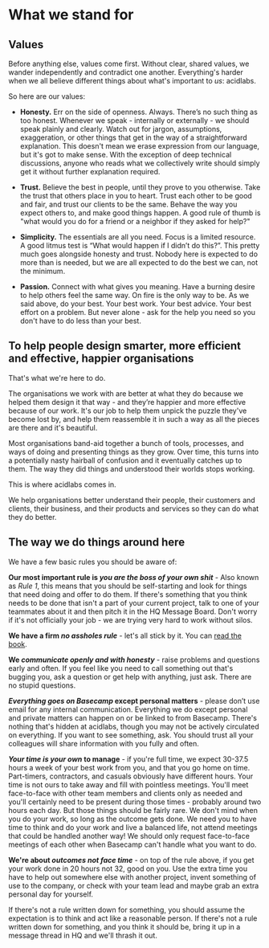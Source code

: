 # What we stand for
## Values
Before anything else, values come first. Without clear, shared values, we wander independently and contradict one another. Everything's harder when we all believe different things about what's important to _us_: acidlabs.

So here are our values:

* __Honesty.__ Err on the side of openness. Always. There’s no such thing as too honest. Whenever we speak - internally or externally - we should speak plainly and clearly. Watch out for jargon, assumptions, exaggeration, or other things that get in the way of a straightforward explanation. This doesn't mean we erase expression from our language, but it's got to make sense. With the exception of deep technical discussions, anyone who reads what we collectively write should simply get it without further explanation required.

* __Trust.__ Believe the best in people, until they prove to you otherwise. Take the trust that others place in you to heart. Trust each other to be good and fair, and trust our clients to be the same. Behave the way you expect others to, and make good things happen. A good rule of thumb is "what would you do for a friend or a neighbor if they asked for help?"

* __Simplicity.__ The essentials are all you need. Focus is a limited resource. A good litmus test is “What would happen if I didn’t do this?”. This pretty much goes alongside honesty and trust. Nobody here is expected to do more than is needed, but we are all expected to do the best we can, not the minimum.

* __Passion.__ Connect with what gives you meaning. Have a burning desire to help others feel the same way. On fire is the only way to be. As we said above, do your best. Your best work. Your best advice. Your best effort on a problem. But never alone - ask for the help you need so you don't have to do less than your best.

## To help people design smarter, more efficient and effective, happier organisations
That's what we're here to do.

The organisations we work with are better at what they do because we helped them design it that way - and they’re happier and more effective because of our work. It's our job to help them unpick the puzzle they've become lost by, and help them reassemble it in such a way as all the pieces are there and it's beautiful.

Most organisations band-aid together a bunch of tools, processes, and ways of doing and presenting things as they grow. Over time, this turns into a potentially nasty hairball of confusion and it eventually catches up to them. The way they did things and understood their worlds stops working.

This is where acidlabs comes in.

We help organisations better understand their people, their customers and clients, their business, and their products and services so they can do what they do better.

## The way we do things around here

We have a few basic rules you should be aware of:

__Our most important rule is *you are the boss of your own shit*__ - Also known as _Rule 1_, this means that you should be self-starting and look for things that need doing and offer to do them. If there's something that you think needs to be done that isn't a part of your current project, talk to one of your teammates about it and then pitch it in the HQ Message Board. Don't worry if it's not officially your job - we are trying very hard to work without silos.  

__We have a firm *no assholes rule*__ - let's all stick by it. You can [read the book](https://www.goodreads.com/book/show/97905.The_No_Asshole_Rule). 

__We *communicate openly and with honesty*__ - raise problems and questions early and often. If you feel like you need to call something out that's bugging you, ask a question or get help with anything, just ask. There are no stupid questions.

__*Everything goes on Basecamp* except personal matters__ - please don’t use email for any internal communication. Everything we do except personal and private matters can happen on or be linked to from Basecamp. There's nothing that's hidden at acidlabs, though you may not be actively circulated on everything. If you want to see something, ask. You should trust all your colleagues will share information with you fully and often.

__*Your time is your own* to manage__ - if you're full time, we expect 30-37.5 hours a week of your best work from you, and that you go home on time. Part-timers, contractors, and casuals obviously have different hours. Your time is not ours to take away and fill with pointless meetings. You'll meet face-to-face with other team members and clients only as needed and you'll certainly need to be present during those times - probably around two hours each day. But those things should be fairly rare. We don't mind when you do your work, so long as the outcome gets done. We need you to have time to think and do your work and live a balanced life, not attend meetings that could be handled another way! We should only request face-to-face meetings of each other when Basecamp can't handle what you want to do.

__We're about *outcomes not face time*__ - on top of the rule above, if you get your work done in 20 hours not 32, good on you. Use the extra time you have to help out somewhere else with another project, invent something of use to the company, or check with your team lead and maybe grab an extra personal day for yourself.

If there's not a rule written down for something, you should assume the expectation is to think and act like a reasonable person. If there's not a rule written down for something, and you think it should be, bring it up in a message thread in HQ and we'll thrash it out.

